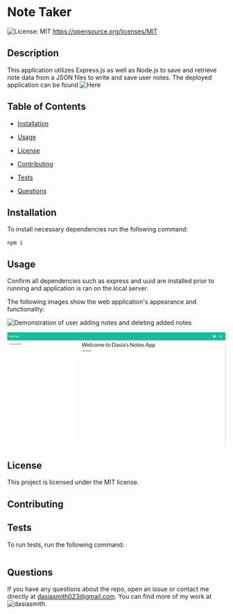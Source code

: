 # Note Taker
  ![License: MIT](https://img.shields.io/badge/License-MIT-yellow.svg)
      https://opensource.org/licenses/MIT

  ## Description

  This application utilizes Express.js as well as Node.js to save and retrieve note data from a JSON files to write and save user notes.
  The deployed application can be found ![Here](https://afternoon-inlet-19317.herokuapp.com)

  ## Table of Contents

  * [Installation](#installation)

  * [Usage](#usage)

  * [License](#License)

  * [Contributing](#contributing)

  * [Tests](#tests)

  * [Questions](#Questions)

  ## Installation
  
  To install necessary dependencies run the following command:

  ```
  npm i
  ```

  ## Usage

  Confirm all dependencies such as express and uuid are installed prior to running and application is ran on the local server.

  The following images show the web application's appearance and functionality:

  ![Demonstration of user adding notes and deleting added notes](./Assets/Note-Taker.gif)

  ![First note created.](./Assets/FirstNote.PNG)

  ## License

  This project is licensed under the MIT license.

  ## Contributing

  

  ## Tests

  To run tests, run the following command:

  ```
  
  ```

  ## Questions

  If you have any questions about the repo, open an issue or contact me directly at dasiasmith023@gmail.com. You can find more of my work
  at ![dasiasmith](https://github.com/dasiasmith).

